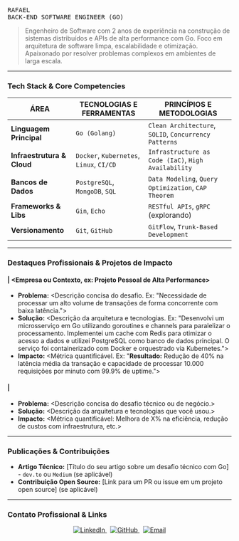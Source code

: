 <pre>
RAFAEL
BACK-END SOFTWARE ENGINEER (GO)
</pre>

> Engenheiro de Software com 2 anos de experiência na construção de sistemas distribuídos e APIs de alta performance com Go. Foco em arquitetura de software limpa, escalabilidade e otimização. Apaixonado por resolver problemas complexos em ambientes de larga escala.

---

### Tech Stack & Core Competencies

| ÁREA                     | TECNOLOGIAS E FERRAMENTAS                                    | PRINCÍPIOS E METODOLOGIAS                        |
| ------------------------ | ------------------------------------------------------------ | ------------------------------------------------ |
| **Linguagem Principal** | `Go (Golang)`                                                | `Clean Architecture`, `SOLID`, `Concurrency Patterns` |
| **Infraestrutura & Cloud** | `Docker`, `Kubernetes`, `Linux`, `CI/CD`                     | `Infrastructure as Code (IaC)`, `High Availability` |
| **Bancos de Dados** | `PostgreSQL`, `MongoDB`, `SQL`                               | `Data Modeling`, `Query Optimization`, `CAP Theorem` |
| **Frameworks & Libs** | `Gin`, `Echo`                                                | `RESTful APIs`, `gRPC` (explorando)              |
| **Versionamento** | `Git`, `GitHub`                                              | `GitFlow`, `Trunk-Based Development`             |

---

### Destaques Profissionais & Projetos de Impacto

#### <Nome do Projeto ou Feature Principal> | <Empresa ou Contexto, ex: Projeto Pessoal de Alta Performance>

-   **Problema:** <Descrição concisa do desafio. Ex: "Necessidade de processar um alto volume de transações de forma concorrente com baixa latência.">
-   **Solução:** <Descrição da arquitetura e tecnologias. Ex: "Desenvolvi um microsserviço em Go utilizando goroutines e channels para paralelizar o processamento. Implementei um cache com Redis para otimizar o acesso a dados e utilizei PostgreSQL como banco de dados principal. O serviço foi containerizado com Docker e orquestrado via Kubernetes.">
-   **Impacto:** <Métrica quantificável. Ex: "**Resultado:** Redução de 40% na latência média da transação e capacidade de processar 10.000 requisições por minuto com 99.9% de uptime.">

#### <Nome do Segundo Projeto ou Feature> | <Empresa ou Contexto>

-   **Problema:** <Descrição concisa do desafio técnico ou de negócio.>
-   **Solução:** <Descrição da arquitetura e tecnologias que você usou.>
-   **Impacto:** <Métrica quantificável: Melhora de X% na eficiência, redução de custos com infraestrutura, etc.>

---

### Publicações & Contribuições

-   **Artigo Técnico:** [Título do seu artigo sobre um desafio técnico com Go] - `dev.to` ou `Medium` (se aplicável)
-   **Contribuição Open Source:** [Link para um PR ou issue em um projeto open source] (se aplicável)

---

### Contato Profissional & Links

<div align="center">
  <a href="https://linkedin.com/in/SEU-USUARIO-LINKEDIN" target="_blank">
    <img src="https://img.shields.io/badge/LinkedIn-0A66C2?style=flat-square&logo=linkedin&logoColor=white" alt="LinkedIn">
  </a>
  &nbsp;
  <a href="https://github.com/SEU-USUARIO-GITHUB" target="_blank">
    <img src="https://img.shields.io/badge/GitHub-181717?style=flat-square&logo=github&logoColor=white" alt="GitHub">
  </a>
  &nbsp;
  <a href="mailto:SEU-EMAIL-AQUI@exemplo.com">
    <img src="https://img.shields.io/badge/Email-D14836?style=flat-square&logo=gmail&logoColor=white" alt="Email">
  </a>
</div>
